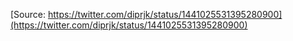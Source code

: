 [Source: https://twitter.com/diprjk/status/1441025531395280900](https://twitter.com/diprjk/status/1441025531395280900)